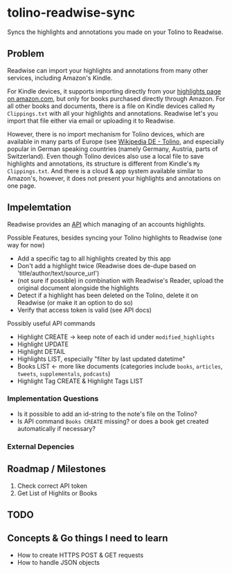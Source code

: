 # tolino-readwise-sync
Syncs the highlights and annotations you made on your Tolino to Readwise.

## Problem
Readwise can import your highlights and annotations from many other services, including Amazon's Kindle.

For Kindle devices, it supports importing directly from your [highlights page on amazon.com](https://read.amazon.com/notebook), but only for books purchased directly through Amazon. For all other books and documents, there is a file on Kindle devices called `My Clippings.txt` with all your highlights and annotations. Readwise let's you import that file either via email or uploading it to Readwise.

However, there is no import mechanism for Tolino devices, which are available in many parts of Europe (see [Wikipedia DE - Tolino](https://de.wikipedia.org/wiki/Tolino), and especially popular in German speaking countries (namely Germany, Austria, parts of Switzerland). Even though Tolino devices also use a local file to save highlights and annotations, its structure is different from Kindle's `My Clippings.txt`. And there is a cloud & app system available similar to Amazon's, however, it does not present your highlights and annotations on one page.

## Impelemtation
Readwise provides an [API](https://readwise.io/api_deets) which managing of an accounts highlights.

Possible Features, besides syncing your Tolino highlights to Readwise (one way for now)
- Add a specific tag to all highlights created by this app
- Don't add a highlight twice (Readwise does de-dupe based on 'title/author/text/source_url')
- (not sure if possible) in combination with Readwise's Reader, upload the original document alongside the highlights
- Detect if a highlight has been deleted on the Tolino, delete it on Readwise (or make it an option to do so)
- Verify that access token is valid (see API docs)

Possibly useful API commands
- Highlight CREATE -> keep note of each id under `modified_highlights`
- Highlight UPDATE
- Highlight DETAIL
- Highlights LIST, especially "filter by last updated datetime"
- Books LIST <- more like documents (categories include `books`, `articles`, `tweets`, `supplementals`, `podcasts`)
- Highlight Tag CREATE & Highlight Tags LIST


### Implementation Questions
- Is it possible to add an id-string to the note's file on the Tolino?
- Is API command `Books CREATE` missing? or does a book get created automatically if necessary?

### External Depencies

## Roadmap / Milestones
1. Check correct API token
2. Get List of Highlits or Books

## TODO
## Concepts & Go things I need to learn
- How to create HTTPS POST & GET requests
- How to handle JSON objects
